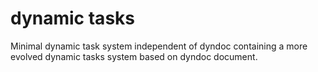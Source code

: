 # dynamic tasks

 Minimal dynamic task system independent of dyndoc containing a more evolved dynamic tasks system based on dyndoc document. 